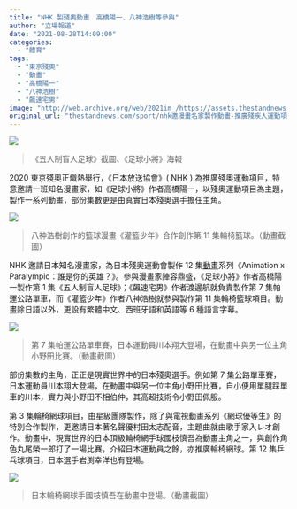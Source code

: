```yaml
---
title: "NHK 製殘奧動畫　高橋陽一、八神浩樹等參與"
author: "立場報道"
date: "2021-08-28T14:09:00"
categories:
  - "體育"
tags:
  - "東京殘奧"
  - "動畫"
  - "高橋陽一"
  - "八神浩樹"
  - "飆速宅男"
image: "http://web.archive.org/web/2021im_/https://assets.thestandnews.com/media/photos/NHK.png"
original_url: "thestandnews.com/sport/nhk邀漫畫名家製作動畫-推廣殘疾人運動項目"
---
```

![](http://web.archive.org/web/2021im_/https://assets.thestandnews.com/media/photos/NHK.png)
> 《五人制盲人足球》截圖、《足球小將》海報

2020 東京殘奧正熾熱舉行，《日本放送協會》( NHK ) 為推廣殘奧運動項目，特意邀請一班知名漫畫家，如《足球小將》作者高橋陽一，以殘奧運動項目為主題，製作一系列動畫，部份集數更是由真實日本殘奧選手擔任主角。

![](http://web.archive.org/web/2021im_/https://assets.thestandnews.com/media/photos/top_thumb.jpg)
> 八神浩樹創作的籃球漫畫《灌籃少年》合作創作第 11 集輪椅籃球。（動畫截圖）

NHK 邀請日本知名漫畫家，為日本殘奧運動會製作 12 集[動畫](http://web.archive.org/web/20211229132938/https://www.nhk.or.jp/anime/anipara/?fbclid=IwAR04pawB2dnJTGy2HMkXegXhy1657UKFI8n3r93U1Qp8RvVLyIRBcPd9lbg)系列《Animation x Paralympic：誰是你的英雄？》。參與漫畫家陣容鼎盛，《足球小將》作者高橋陽一製作第 1 集《五人制盲人足球》；《飆速宅男》作者渡邊航就負責製作第 7 集帕運公路單車，而《灌籃少年》作者八神浩樹就參與製作第 11 集輪椅籃球項目。動畫除日語以外，更設有繁體中文、西班牙語和英語等 6 種語言字幕。

![](http://web.archive.org/web/2021im_/https://assets.thestandnews.com/media/photos/%E5%96%AE%E8%BB%8A.png)
> 第 7 集帕運公路單車賽，日本運動員川本翔大登場，在動畫中與另一位主角小野田比賽。（動畫截圖）

部份集數的主角，正正是現實世界中的日本殘奧選手。例如第 7 集公路單車賽，日本運動員川本翔大登場，在動畫中與另一位主角小野田比賽，自小便用單腿踩單車的川本，實力與小野田不相伯仲，其高超技術令小野田佩服。

第 3 集輪椅網球項目，由星級團隊製作，除了與電視動畫系列《網球優等生》的特別合作製作，更邀請日本著名聲優村田太志配音，主題曲就由歌手家入レオ創作。動畫中，現實世界的日本頂級輪椅網手球國枝慎吾為動畫主角之一，與創作角色丸尾榮一郎打了一場比賽，介紹日本運動員之餘，亦推廣輪椅網球。第 12 集乒乓球項目，日本選手岩渕幸洋也有登場。

![](http://web.archive.org/web/2021im_/https://assets.thestandnews.com/media/photos/%E8%BC%AA.png)
> 日本輪椅網球手國枝慎吾在動畫中登場。（動畫截圖）
